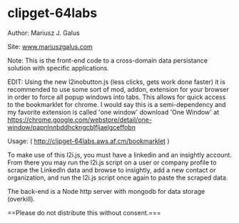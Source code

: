 clipget-64labs
==============

Author: Mariusz J. Galus

Site: www.mariuszgalus.com

Note: This is the front-end code to a cross-domain data persistance solution with specific applications.

EDIT: Using the new l2inobutton.js (less clicks, gets work done faster) 
it is recommended to use some sort of mod, addon, 
extension for your browser in order to force all popup windows into tabs.
This allows for quick access to the bookmarklet for chrome.
I would say this is a semi-dependency and my favorite extension is called 'one window'
download 'One Window' at https://chrome.google.com/webstore/detail/one-window/papnlnnbddhckngcblfljaelgceffobn

Usage: ( http://clipget-64labs.aws.af.cm/bookmarklet )

To make use of this l2i.js, you must have a linkedin and an insightly account.
From there you may run the l2i.js script on a user or company profile to scrape
the LinkedIn data and browse to insightly, add a new contact or organization, and run the 
l2i.js script once again to paste the scraped data.

The back-end is a Node http server with mongodb for data storage (overkill).

==Please do not distribute this without consent.===


